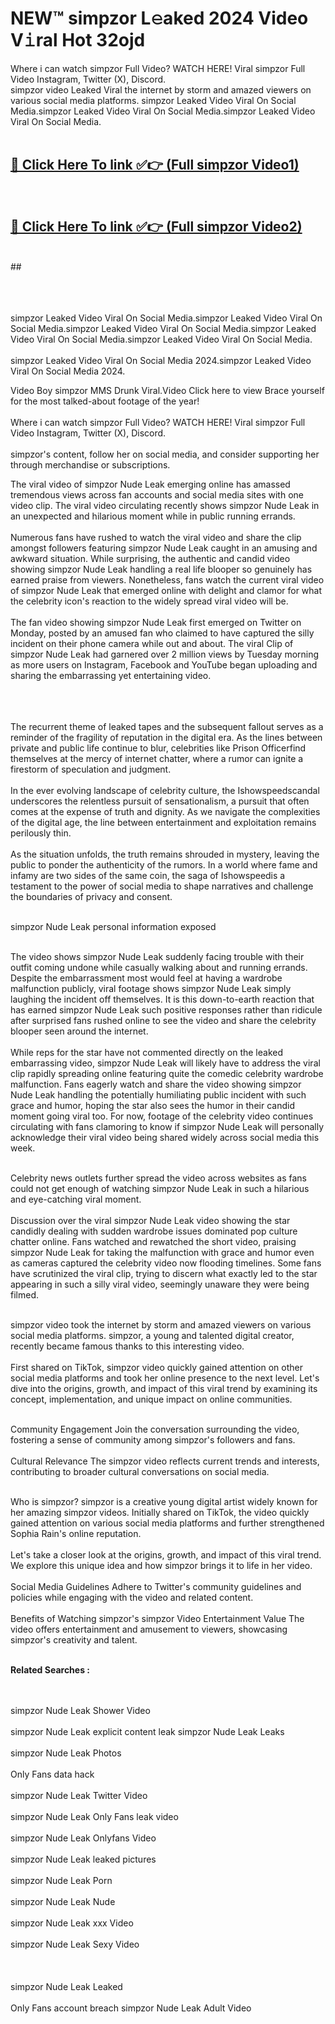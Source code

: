 
# NEW™ simpzor L𝚎aked 2024 Video V𝚒ral Hot 32ojd

Where i can watch simpzor Full Video? WATCH HERE! Viral simpzor Full Video Instagram, Twitter (X), Discord. <br>
simpzor video Leaked Viral the internet by storm and amazed viewers on various social media platforms. simpzor Leaked Video Viral On Social Media.simpzor Leaked Video Viral On Social Media.simpzor Leaked Video Viral On Social Media.<br>
 <br>

##  <a href="https://clipsfans.site?title=simpzor&ref=git">🔴 Click Here To link ✅👉 (Full simpzor Video1) </a><br>
  <br>

##  <a href="https://clipsfans.site?title=simpzor&ref=git">🔴 Click Here To link ✅👉 (Full simpzor Video2)</a><br>
  <br>
  ##


  <br>

  <br>

<br><br>
simpzor Leaked Video Viral On Social Media.simpzor Leaked Video Viral On Social Media.simpzor Leaked Video Viral On Social Media.simpzor Leaked Video Viral On Social Media.simpzor Leaked Video Viral On Social Media.
<br><br>
simpzor Leaked Video Viral On Social Media 2024.simpzor Leaked Video Viral On Social Media 2024.


Video Boy simpzor MMS Drunk Viral.Video Click here to view Brace yourself for the most talked-about footage of the year!
<br><br>
Where i can watch simpzor Full Video? WATCH HERE! Viral simpzor Full Video Instagram, Twitter (X), Discord.
<br><br>
simpzor's content, follow her on social media, and consider supporting her through merchandise or subscriptions.


The viral video of simpzor Nude Leak emerging online has amassed tremendous views across fan accounts and social media sites with one video clip. The viral video circulating recently shows simpzor Nude Leak in an unexpected and hilarious moment while in public running errands.
<br><br>
Numerous fans have rushed to watch the viral video and share the clip amongst followers featuring simpzor Nude Leak caught in an amusing and awkward situation. While surprising, the authentic and candid video showing simpzor Nude Leak handling a real life blooper so genuinely has earned praise from viewers. Nonetheless, fans watch the current viral video of simpzor Nude Leak that emerged online with delight and clamor for what the celebrity icon's reaction to the widely spread viral video will be.
<br><br>
The fan video showing simpzor Nude Leak first emerged on Twitter on Monday, posted by an amused fan who claimed to have captured the silly incident on their phone camera while out and about. The viral Clip of simpzor Nude Leak had garnered over 2 million views by Tuesday morning as more users on Instagram, Facebook and YouTube began uploading and sharing the embarrassing yet entertaining video.
<br><br>


<br><br>
The recurrent theme of leaked tapes and the subsequent fallout serves as a reminder of the fragility of reputation in the digital era. As the lines between private and public life continue to blur, celebrities like Prison Officerfind themselves at the mercy of internet chatter, where a rumor can ignite a firestorm of speculation and judgment.
<br><br>
In the ever evolving landscape of celebrity culture, the Ishowspeedscandal underscores the relentless pursuit of sensationalism, a pursuit that often comes at the expense of truth and dignity. As we navigate the complexities of the digital age, the line between entertainment and exploitation remains perilously thin.
<br><br>
As the situation unfolds, the truth remains shrouded in mystery, leaving the public to ponder the authenticity of the rumors. In a world where fame and infamy are two sides of the same coin, the saga of Ishowspeedis a testament to the power of social media to shape narratives and challenge the boundaries of privacy and consent.
<br><br>





simpzor Nude Leak personal information exposed
<br><br>



The video shows simpzor Nude Leak suddenly facing trouble with their outfit coming undone while casually walking about and running errands. Despite the embarrassment most would feel at having a wardrobe malfunction publicly, viral footage shows simpzor Nude Leak simply laughing the incident off themselves. It is this down-to-earth reaction that has earned simpzor Nude Leak such positive responses rather than ridicule after surprised fans rushed online to see the video and share the celebrity blooper seen around the internet.
<br><br>
While reps for the star have not commented directly on the leaked embarrassing video, simpzor Nude Leak will likely have to address the viral clip rapidly spreading online featuring quite the comedic celebrity wardrobe malfunction. Fans eagerly watch and share the video showing simpzor Nude Leak handling the potentially humiliating public incident with such grace and humor, hoping the star also sees the humor in their candid moment going viral too. For now, footage of the celebrity video continues circulating with fans clamoring to know if simpzor Nude Leak will personally acknowledge their viral video being shared widely across social media this week.
<br><br>

Celebrity news outlets further spread the video across websites as fans could not get enough of watching simpzor Nude Leak in such a hilarious and eye-catching viral moment.
<br><br>
Discussion over the viral simpzor Nude Leak video showing the star candidly dealing with sudden wardrobe issues dominated pop culture chatter online. Fans watched and rewatched the short video, praising simpzor Nude Leak for taking the malfunction with grace and humor even as cameras captured the celebrity video now flooding timelines. Some fans have scrutinized the viral clip, trying to discern what exactly led to the star appearing in such a silly viral video, seemingly unaware they were being filmed.
<br><br>


simpzor video took the internet by storm and amazed viewers on various social media platforms. simpzor, a young and talented digital creator, recently became famous thanks to this interesting video.
<br><br>
First shared on TikTok, simpzor video quickly gained attention on other social media platforms and took her online presence to the next level. Let's dive into the origins, growth, and impact of this viral trend by examining its concept, implementation, and unique impact on online communities.
<br><br>

Community Engagement Join the conversation surrounding the video, fostering a sense of community among simpzor's followers and fans.
<br><br>
Cultural Relevance The simpzor video reflects current trends and interests, contributing to broader cultural conversations on social media.
<br><br>




Who is simpzor? simpzor is a creative young digital artist widely known for her amazing simpzor videos. Initially shared on TikTok, the video quickly gained attention on various social media platforms and further strengthened Sophia Rain's online reputation.
<br><br>
Let's take a closer look at the origins, growth, and impact of this viral trend. We explore this unique idea and how simpzor brings it to life in her video.
<br><br>
Social Media Guidelines Adhere to Twitter's community guidelines and policies while engaging with the video and related content.
<br><br>
Benefits of Watching simpzor's simpzor Video Entertainment Value The video offers entertainment and amusement to viewers, showcasing simpzor's creativity and talent.
<br><br>




<strong>Related Searches :</strong>

<br><br>
simpzor Nude Leak Shower Video
<br><br>
simpzor Nude Leak explicit content leak
simpzor Nude Leak Leaks
<br><br>
simpzor Nude Leak Photos
<br><br>
Only Fans data hack
<br><br>
simpzor Nude Leak Twitter Video
<br><br>
simpzor Nude Leak Only Fans leak video
<br><br>
simpzor Nude Leak Onlyfans Video
<br><br>
simpzor Nude Leak leaked pictures
<br><br>
simpzor Nude Leak Porn
<br><br>
simpzor Nude Leak Nude
<br><br>
simpzor Nude Leak xxx Video
<br><br>
simpzor Nude Leak Sexy Video
<br><br>
<br><br>
simpzor Nude Leak Leaked
<br><br>
Only Fans account breach
simpzor Nude Leak Adult Video
<br><br>